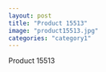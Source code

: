 ```yaml
---
layout: post
title: "Product 15513"
image: "product15513.jpg"
categories: "category1"
---
```

Product 15513

